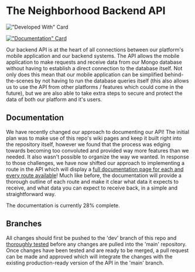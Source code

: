 ﻿# The Neighborhood Backend API
!["Developed With" Card](https://img.shields.io/badge/Developed%20With-Visual%20Studio%20Code,%20Express,%20MongoDB%20&%20Heroku-blue?style=for-the-badge&logo=VisualStudio)

[!["Documentation" Card](https://img.shields.io/badge/Documentation-28%25%20Complete-red?style=for-the-badge&logo=Wikipedia)](https://github.com/Eventhood/Eventhood-backend/wiki)

Our backend API is at the heart of all connections between our platform's mobile application and our backend systems. The API allows the mobile application to make requests and receive data from our Mongo database without having to establish a direct connection to the database itself. Not only does this mean that our mobile application can be simplified behind-the-scenes by not having to run the database queries itself (this also allows us to use the API from other platforms / features which could come in the future), but we are also able to take extra steps to secure and protect the data of both our platform and it's users.

## Documentation
We have recently changed our approach to documenting our API! The initial plan was to make use of this repo's wiki pages and keep it built right into the repository itself, however we found that the process was edging towards becoming too convoluted and provided way more features than we needed. It also wasn't possible to organize the way we wanted. In response to those challenges, we have now shifted our approach to implementing a route in the API which will display a [full documentation page for each and every route available](https://the-neighborhood-dev.herokuapp.com/documentation)! Much like before, the documentation will provide a thorough outline of each route and make it clear what data it expects to receive, and what data you can expect to receive back, in a simple and straightforward way.

The documentation is currently 28% complete.

## Branches
All changes should first be pushed to the 'dev' branch of this repo and [thoroughly tested](https://the-neighborhood-dev.herokuapp.com/) before any changes are pulled into the 'main' repository. Once changes have been tested and are ready to be merged, a pull request can be made and approved which will integrate the changes with the existing production-ready version of the API in the 'main' branch.
